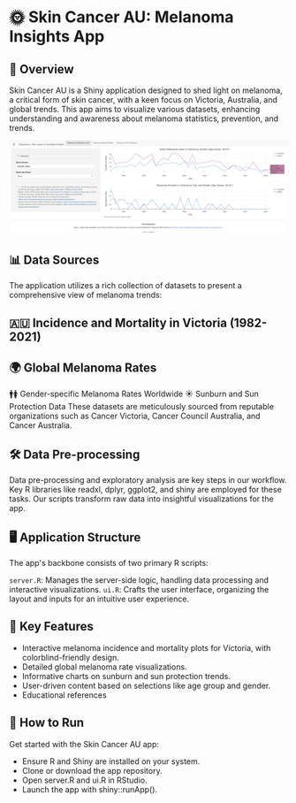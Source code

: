 # 🌞 Skin Cancer AU: Melanoma Insights App

## 📌 Overview
Skin Cancer AU is a Shiny application designed to shed light on melanoma, a critical form of skin cancer, with a keen focus on Victoria, Australia, and global trends. This app aims to visualize various datasets, enhancing understanding and awareness about melanoma statistics, prevention, and trends.

![screenshot](code/www/screenshot.png)

## 📊 Data Sources
The application utilizes a rich collection of datasets to present a comprehensive view of melanoma trends:

## 🇦🇺 Incidence and Mortality in Victoria (1982-2021)

## 🌍 Global Melanoma Rates
🚹🚺 Gender-specific Melanoma Rates Worldwide
☀️ Sunburn and Sun Protection Data
These datasets are meticulously sourced from reputable organizations such as Cancer Victoria, Cancer Council Australia, and Cancer Australia.

## 🛠️ Data Pre-processing
Data pre-processing and exploratory analysis are key steps in our workflow. Key R libraries like readxl, dplyr, ggplot2, and shiny are employed for these tasks. Our scripts transform raw data into insightful visualizations for the app.

## 🖥️ Application Structure
The app's backbone consists of two primary R scripts:

`server.R`: Manages the server-side logic, handling data processing and interactive visualizations.
`ui.R`: Crafts the user interface, organizing the layout and inputs for an intuitive user experience.

## 🌟 Key Features
+ Interactive melanoma incidence and mortality plots for Victoria, with colorblind-friendly design.
+ Detailed global melanoma rate visualizations.
+ Informative charts on sunburn and sun protection trends.
+ User-driven content based on selections like age group and gender.
+ Educational references

## 🚀 How to Run
Get started with the Skin Cancer AU app:
+ Ensure R and Shiny are installed on your system.
+ Clone or download the app repository.
+ Open server.R and ui.R in RStudio.
+ Launch the app with shiny::runApp().

